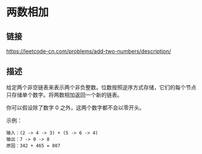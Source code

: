 # 两数相加

## 链接

https://leetcode-cn.com/problems/add-two-numbers/description/

## 描述

给定两个非空链表来表示两个非负整数。位数按照逆序方式存储，它们的每个节点只存储单个数字。将两数相加返回一个新的链表。  

你可以假设除了数字 0 之外，这两个数字都不会以零开头。  

示例：
```text
输入：(2 -> 4 -> 3) + (5 -> 6 -> 4)
输出：7 -> 0 -> 8
原因：342 + 465 = 807
```

